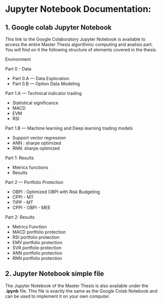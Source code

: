 


# Jupyter Notebook Documentation:



## 1. Google colab Jupyter Notebook

This link to the Google Colaboratory Jupyter Notebook is available to access the entire Master Thesis algorithmic computing and analisis part. 
You will find on it the following structure of elements covered in the thesis.

Environment

Part 0 - Data
  - Part 0.A — Data Exploration
  - Part 0.B — Option Data Modeling

Part 1.A — Technical indicator trading
  - Statistical significance
  - MACD
  - EVM
  - RSI

Part 1.B — Machine learning and Deep learning trading models
  - Support vector regression
  - ANN : sharpe optimized
  - RNN: sharpe optimized

Part 1: Results
  - Metrics functions
  - Results

Part 2 — Portfolio Protection
  - OBPI : Optimized OBPI with Risk Budgeting
  - CPPI - MT
  - TIPP - MT
  - CPPI - OBPI - MEE

Part 2: Results
  - Metrics Function
  - MACD portfolio protection
  - RSI portfolio protection
  - EMV portfolio protection
  - SVR portfolio protection
  - ANN portfolio protection
  - RNN portfolio protection


## 2. Jupyter Notebook simple file

The Jupyter Notebook of the Master Thesis is also available under the **.ipynb** file. This file is exactly the same as the Google Colab Notebook and can be used to implement it on your own computer. 
